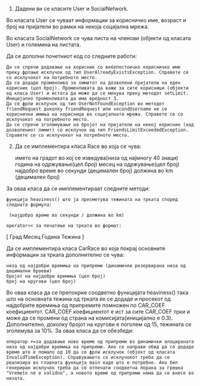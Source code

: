 1. Дадени ви се класите User и SocialNetwork. 

Во класата User се чуваат информации за корисничко име, возраст и број на пријатели во рамки на некоја социјална мрежа.

Во класата SocialNetwork се чува листа на членови (објекти од класата User) и големина на листата.

Да се дополни почетниот код со следните работи:

    Да се спречи додавање на корисник со веќепостоечко корисничко име преку фрлање исклучок од тип UserAlreadyExistsException. Справете се со исклучокот на потребното место. 
    Да се додаде променлива за лимитот на дозволени пријатели на еден корисник (цел број). Променливата да важи за сите корисници (објекти од класа User) и истата да може да се менува преку методот setLimit. Иницијално променливата да има вредност 3.
    Да се фрли исклучок од тип UserNotFoundException во методот friendRequest доколку friendRequest или secondUsername не се кориснички имиња на корисници во социјалната мрежа. Справете се со исклучокот на потребното место. 
    Да се спречи зголемување на бројот на пријатели на некој корисник (над дозволениот лимит) со исклучок од тип FriendsLimitExceededException. Справете се со исклучокот на потребното место.
	
2. Да се имплементира класа Race во која се чува:

    името на градот во кој се изведува(низа од најмногу 40 знаци)
    година на одржување(цел број)
    месец на одржување(цел број)
    најдобро време во секунди (децимален број)
    должина во km (децимален број)

За оваа класа да се имплементираат следните методи:

    функција heaviness() што ја пресметува тежината на трката според следната формула:

     (најдобро време во секунди / должина во km)

    operator<< за печатење на трката во формат:

[ Град Месец Година Тежина ]

Да се имплементира класа CarRace во која покрај основните информации за трката дополнително се чува:

    низа од најдобри времиња на припреми (динамички резервирана низа од децимални броеви)
    бројот на најдобри времиња (цел број)
    број на кругови (цел број)

Во оваа класа да се препокрие соодветно функцијата heaviness() така што на основната тежина од трката ќе се додаде и просекот од најдобрите времиња од припремите помножен по CAR_COEF коефициентот. CAR_COEF коефициентот е ист за сите CAR_COEF трки и може да се промени од страна на комисијата(иницијално е 0.3). Дополнително, доколку бројот на кругови е поголем од 15, тежината се зголемува за 10%. За оваа класа да се обезбеди:

    оператор +=за додавање ново време од припреми во динамички алоцираната низа од најдобри времиња на припреми. Ако се направи обид да се додаде време што е помало од 10 да се фрли исклучок (објект од класата InvalidTimeException). Справувањето со исклучокот треба да се реализира во главната функција main каде што е потребно. Ако бил генериран исклучок треба да се отпечати соодветна порака за грешка "Vremeto ne e validno", а новото време од припреми нема да се внесе во низата.